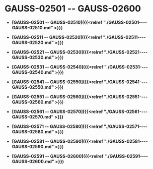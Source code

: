 # GAUSS-02501 -- GAUSS-02600

-   **[GAUSS-02501 -- GAUSS-02510]({{<relref "./GAUSS-02501----GAUSS-02510.md" >}})**

-   **[GAUSS-02511 -- GAUSS-02520]({{<relref "./GAUSS-02511----GAUSS-02520.md" >}})**

-   **[GAUSS-02521 -- GAUSS-02530]({{<relref "./GAUSS-02521----GAUSS-02530.md" >}})**

-   **[GAUSS-02531 -- GAUSS-02540]({{<relref "./GAUSS-02531----GAUSS-02540.md" >}})**

-   **[GAUSS-02541 -- GAUSS-02550]({{<relref "./GAUSS-02541----GAUSS-02550.md" >}})**

-   **[GAUSS-02551 -- GAUSS-02560]({{<relref "./GAUSS-02551----GAUSS-02560.md" >}})**

-   **[GAUSS-02561 -- GAUSS-02570]({{<relref "./GAUSS-02561----GAUSS-02570.md" >}})**

-   **[GAUSS-02571 -- GAUSS-02580]({{<relref "./GAUSS-02571----GAUSS-02580.md" >}})**

-   **[GAUSS-02581 -- GAUSS-02590]({{<relref "./GAUSS-02581----GAUSS-02590.md" >}})**

-   **[GAUSS-02591 -- GAUSS-02600]({{<relref "./GAUSS-02591----GAUSS-02600.md" >}})**
